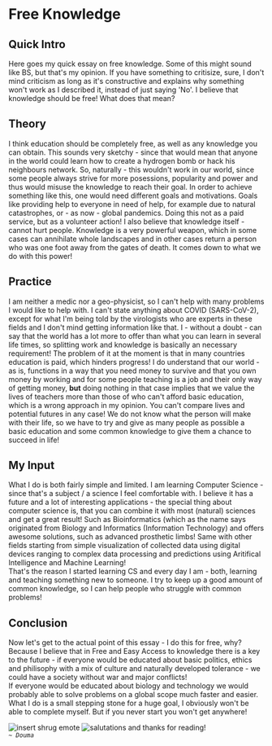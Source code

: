 # Free Knowledge
## Quick Intro
Here goes my quick essay on free knowledge. Some of this might sound like BS, but that's my opinion. If you have 
something to critisize, sure, I don't mind criticism as long as it's constructive and explains why something won't
work as I described it, instead of just saying 'No'. I believe that knowledge should be free! What does that mean?  

## Theory
I think education should be completely free, as well as any knowledge you can obtain. This sounds very sketchy -
since that would mean that anyone in the world could learn how to create a hydrogen bomb or hack his neighbours
network. So, naturally - this wouldn't work in our world, since some people always strive for more posessions,
popularity and power and thus would misuse the knowledge to reach their goal. In order to achieve something like
this, one would need different goals and motivations. Goals like providing help to everyone in need of help, for
example due to natural catastrophes, or - as now - global pandemics. Doing this not as a paid service, but as a 
volunteer action! I also believe that knowledge itself - cannot hurt people. Knowledge is a very powerful weapon,
which in some cases can annihilate whole landscapes and in other cases return a person who was one foot away from
the gates of death. It comes down to what we do with this power!

## Practice
I am neither a medic nor a geo-physicist, so I can't help with many problems I would like to help with. I can't
state anything about COVID (SARS-CoV-2), except for what I'm being told by the virologists who are experts in these fields 
and I don't mind getting information like that. I - without a doubt - can say that the world has a lot more to
offer than what you can learn in several life times, so splitting work and knowledge is basically an necessary
requirement! The problem of it at the moment is that in many countries education is paid, which hinders progress!
I do understand that our world - as is, functions in a way that you need money to survive and that you own money
by working and for some people teaching is a job and their only way of getting money, **but** doing nothing in that
case implies that we value the lives of teachers more than those of who can't afford basic education, which is a wrong
approach in my opinion. You can't compare lives and potential futures in any case! We do not know what the person
will make with their life, so we have to try and give as many people as possible a basic education and some common
knowledge to give them a chance to succeed in life!

## My Input
What I do is both fairly simple and limited. I am learning Computer Science - since that's a subject / a science I
feel comfortable with. I believe it has a future and a lot of interesting applications - the special thing about
computer science is, that you can combine it with most (natural) sciences and get a great result! Such as 
Bioinformatics (which as the name says originated from Biology and Informatics (Information Technology) and offers
awesome solutions, such as advanced prosthetic limbs! Same with other fields starting from simple visualization of
collected data using digital devices ranging to complex data processing and predictions using Aritifical Intelligence
and Machine Learning!  
That's the reason I started learning CS and every day I am - both, learning and teaching something new to someone.
I try to keep up a good amount of common knowledge, so I can help people who struggle with common problems! 

## Conclusion
Now let's get to the actual point of this essay - I do this for free, why? Because I believe that in Free and Easy Access to
knowledge there is a key to the future - if everyone would be educated about basic politics, ethics and philisophy
with a mix of culture and naturally developed tolerance - we could have a society without war and major conflicts!  
If everyone would be educated about biology and technology we would probably able to solve problems on a global
scope much faster and easier. What I do is a small stepping stone for a huge goal, I obviously won't be able to complete
myself. But if you never start you won't get anywhere!

![*insert shrug emote*](https://cdn.discordapp.com/emojis/789210665898213378.png?v=1)
![*salutations and thanks for reading!*](https://cdn.discordapp.com/emojis/789210154012770315.png?v=1)  
*`~ Douma`*
